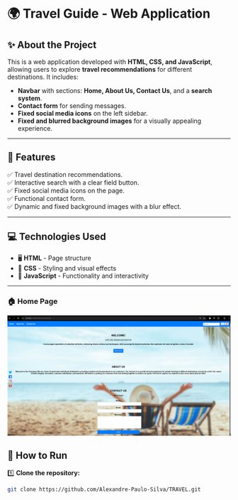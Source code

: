 # 🌍 Travel Guide - Web Application

## ✨ About the Project
This is a web application developed with **HTML, CSS, and JavaScript**, allowing users to explore **travel recommendations** for different destinations. It includes:
- **Navbar** with sections: **Home, About Us, Contact Us**, and a **search system**.
- **Contact form** for sending messages.
- **Fixed social media icons** on the left sidebar.
- **Fixed and blurred background images** for a visually appealing experience.

---

## 📌 Features
✅ Travel destination recommendations.  
✅ Interactive search with a clear field button.  
✅ Fixed social media icons on the page.  
✅ Functional contact form.  
✅ Dynamic and fixed background images with a blur effect.  

---

## 💻 Technologies Used
- 🖥️ **HTML** - Page structure  
- 🎨 **CSS** - Styling and visual effects  
- 🚀 **JavaScript** - Functionality and interactivity  

---

### 🏠 Home Page
![Home Page](https://github.com/Alexandre-Paulo-Silva/TRAVEL/blob/main/print%201.png)

## 🚀 How to Run
1️⃣ **Clone the repository:**  
```bash
git clone https://github.com/Alexandre-Paulo-Silva/TRAVEL.git
